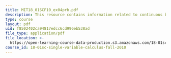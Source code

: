 ```yaml
---
title: MIT18_01SCF10_ex04prb.pdf
description: This resource contains information related to continuous but not smooth.
type: course
layout: pdf
uid: f8502402ca94817edcc6cd996eb538ad
file_type: application/pdf
file_location: >-
  https://open-learning-course-data-production.s3.amazonaws.com/18-01sc-single-variable-calculus-fall-2010/f8502402ca94817edcc6cd996eb538ad_MIT18_01SCF10_ex04prb.pdf
course_id: 18-01sc-single-variable-calculus-fall-2010
---
```

